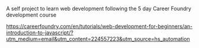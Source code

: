 A self project to learn web development following the 5 day Career Foundry development course

https://careerfoundry.com/en/tutorials/web-development-for-beginners/an-introduction-to-javascript/?utm_medium=email&utm_content=224557223&utm_source=hs_automation
